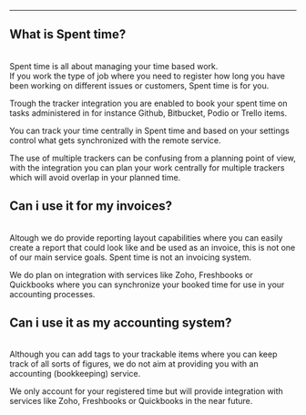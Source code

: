 ---
## What is Spent time?

<br>
Spent time is all about managing your time based work.<br>
If you work the type of job where you need to register how long you have been working on different issues or customers, Spent time is for you.

Trough the tracker integration you are enabled to book your spent time on tasks administered in for instance Github, Bitbucket, Podio or Trello items.

You can track your time centrally in Spent time and based on your settings control what gets synchronized with the remote service. 

The use of multiple trackers can be confusing from a planning point of view, with the integration you can plan your work centrally for multiple trackers which will avoid overlap in your planned time.

## Can i use it for my invoices?

<br>
Altough we do provide reporting layout capabilities where you can easily create a report that could look like and be used as an invoice, this is not one of our main service goals. Spent time is not an invoicing system. 

We do plan on integration with services like Zoho, Freshbooks or Quickbooks where you can synchronize your booked time for use in your accounting processes. 


## Can i use it as my accounting system?

<br>
Although you can add tags to your trackable items where you can keep track of all sorts of figures, we do not aim at providing you with an accounting (bookkeeping) service.

We only account for your registered time but will provide integration with services like Zoho, Freshbooks or Quickbooks in the near future.
